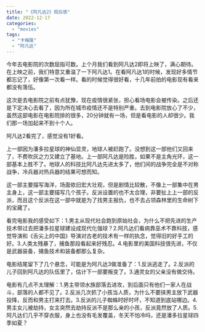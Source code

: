 ```yaml
---
title: "《阿凡达2》观后感"
date: 2022-12-17
categories: 
  - "movies"
tags: 
  - "卡梅隆"
  - "阿凡达"
---
```


今年去电影院的次数屈指可数。上个月我们看到阿凡达2即将上映了，满心期待。在上映之前，我们特意又重温了一下阿凡达1。在看阿凡达1的时候，发现好多情节都忘记了，好像第一次看一样。看的时候觉得很好看，十几年前拍的电影现有看来都没有落伍。

这次是去电影院之前有点犹豫，现在疫情很紧张，担心看场电影会被传染。之后还是下定决心去看了，因为所在城市疫情还不是特别严重。去到电影院放心了不少，虽然这部电影在电影院排的很多，20分钟就有一场，但是看电影的人却很少。我们那一场加起来不到十个人。

阿凡达2看完了，感觉没有1好看。

上一部因为潘多拉星球的神仙显灵，地球人被赶跑了。没想到这一部他们又回来了，不费吹灰之力又建立了基地。上一部阿凡达是险胜，如果不是主角光环，这一部基本上胜不了。地球人的科技比阿凡达先进太多了，他们间的战争完全是不对称战争，冷兵器对热兵器的结果可想而知。

这一部主要描写海洋，场面依旧宏大壮观，但是剧情比较散，不像上一部集中在男主身上，这一部主要描写几个孩子。反派设置的也不太合理，非要扯上上一部的反派，而且这个反派在这一部中就是为了找男主报仇，也不去占领森林里的生命树下的宝藏了。

看完电影我的感受如下：1.男主从现代社会跑到原始社会，为什么不把先进的生产技术带过去把潘多拉星球建设成现代化强球？2.阿凡达们看病靠巫术不靠科技，感觉导演和《舌尖上的中国》导演对古老的技术有一样的执念，觉得旧的好手工的好。3.人类太残暴了，捕鱼那段看起来好残忍。4.电影里的美国科技很先进，不仅是武器装备，捕鱼技术和装备都那么复杂。

电影结尾留下了几个悬念，可能是为阿凡达3做准备了：1.反派逃走了。2.反派的儿子回到阿凡达的队伍里了，估计下一部要叛变了。3.通灵女的父亲没有做交待。

电影有几点不太理解：1.男主带领水族部落去进攻，到后面只有他们一家人在战斗，部落的人都不见了。2.反派几次抓了小孩当人质，为什么不要挟男主放下武器投降，反而和男主打来打去。3.反派的儿子蜘蛛时好时坏，不知道到底站哪边。4.男主女儿被劫持，女主突然去劫持反派不是那么亲的小孩，反派竟然放了人质。5.阿凡达们几乎不穿衣服，身上也没有毛发覆盖，冬天不怕冷吗，还是潘多拉星球四季如夏？
